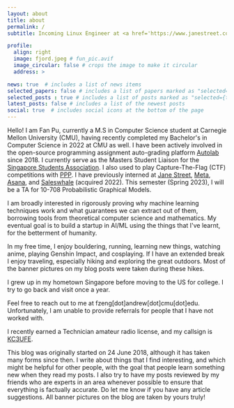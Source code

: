 ```yaml
---
layout: about
title: about
permalink: /
subtitle: Incoming Linux Engineer at <a href='https://www.janestreet.com/'>Jane Street</a>. <a href='https://www.cs.cmu.edu/'>CMU SCS</a> Class of 2022, MSCS Class of 2023. Currently located in Pittsburgh, PA, USA. 

profile:
  align: right
  image: fjord.jpeg # fun_pic.avif
  image_circular: false # crops the image to make it circular
  address: >

news: true  # includes a list of news items
selected_papers: false # includes a list of papers marked as "selected={true}"
selected_posts : true # includes a list of posts marked as "selected={true}"
latest_posts: false # includes a list of the newest posts
social: true  # includes social icons at the bottom of the page
---
```


Hello! I am Fan Pu, currently a M.S in Computer Science student at Carnegie
Mellon University (CMU), having recently completed my Bachelor's in Computer
Science in 2022 at CMU as well. I have been actively involved in the open-source
programming assignment auto-grading platform
[Autolab](https://autolabproject.com/) since 2018. 
I currently serve as the Masters Student Liaison for the [Singapore Students
Association](https://cmussa.org/). I also used to play
Capture-The-Flag (CTF) competitions with [PPP](https://pwning.net/).
I have previously interned at [Jane Street](https://www.janestreet.com/),
[Meta](https://about.meta.com/), [Asana](https://asana.com/), and [Saleswhale](https://www.saleswhale.com/) (acquired 2022).
This semester (Spring 2023), I will be a TA for 10-708 Probabilistic Graphical Models.

I am broadly interested in rigorously proving why machine learning techniques
work and what guarantees we can extract out of them, borrowing tools from
theoretical computer science and mathematics. My eventual goal is to build a
startup in AI/ML using the things that I've learnt, for the betterment of
humanity. 

In my free time, I enjoy bouldering, running, learning new things, watching
anime, playing Genshin Impact, and cosplaying. If I have an extended break I
enjoy traveling, especially hiking and exploring the great outdoors. Most of
the banner pictures on my blog posts were taken during these hikes.

I grew up in my hometown Singapore before moving to the US for college. I try
to go back and visit once a year.

Feel free to reach out to me at fzeng[dot]andrew[dot]cmu[dot]edu.
Unfortunately, I am unable to provide referrals for people that I have not
worked with.

I recently earned a Technician amateur radio license, and my callsign is 
[KC3UFE](https://www.fccbulletin.com/callsign/?q=KC3UFE).

This blog was originally started on 24 June 2018, although it has taken many
forms since then. I write about things that I find interesting, and which might
be helpful for other people, with the goal that people learn something
new when they read my posts. I also try to have my posts reviewed by
my friends who are experts in an area whenever possible to ensure that
everything is factually accurate. Do let me know if you have any article
suggestions. All banner pictures on the blog are taken by yours truly!


<!--
Put your address / P.O. box / other info right below your picture. You can also disable any these elements by editing `profile` property of the YAML header of your `_pages/about.md`. Edit `_bibliography/papers.bib` and Jekyll will render your [publications page](/al-folio/publications/) automatically.

Link to your social media connections, too. This theme is set up to use [Font Awesome icons](http://fortawesome.github.io/Font-Awesome/) and [Academicons](https://jpswalsh.github.io/academicons/), like the ones below. Add your Facebook, Twitter, LinkedIn, Google Scholar, or just disable all of them.
-->
